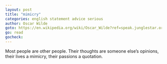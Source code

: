 ```yaml
---
layout: post
title: "mimicry"
categories: english statement advice serious
author: Oscar Wilde
goto: https://en.wikipedia.org/wiki/Oscar_Wilde?ref=speak.junglestar.org
go: read
gocheck:
---
```

Most people are other people. Their thoughts are someone else’s opinions, their lives a mimicry, their passions a quotation.
